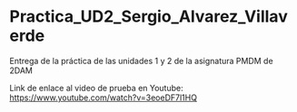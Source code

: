 # Practica_UD2_Sergio_Alvarez_Villaverde
Entrega de la práctica de las unidades 1 y 2 de la asignatura PMDM de 2DAM

Link de enlace al video de prueba en Youtube: https://www.youtube.com/watch?v=3eoeDF7l1HQ
